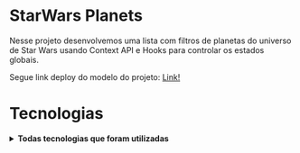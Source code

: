 # StarWars Planets
Nesse projeto desenvolvemos uma lista com filtros de planetas do universo de Star Wars usando Context API e Hooks para controlar os estados globais.

Segue link deploy do modelo do projeto: 
<a href="https://cassiojuniorr.github.io/starwars/" target="blank">Link!</a>


# Tecnologias


<details>
<summary><strong>Todas tecnologias que foram utilizadas</strong></summary><br />

## React

<img height="32px" src="https://cdn.jsdelivr.net/gh/devicons/devicon/icons/react/react-original.svg">

## Node

<img height="32px" src="https://www.vectorlogo.zone/logos/nodejs/nodejs-icon.svg">

    
</details>
